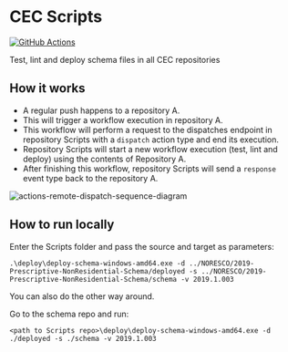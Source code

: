# CEC Scripts

[![GitHub Actions](https://github.com/california-energy-commission/Scripts/actions/workflows/test-deploy.yml/badge.svg)](https://github.com/california-energy-commission/Scripts/actions/workflows/test-deploy.yml)

Test, lint and deploy schema files in all CEC repositories

## How it works

- A regular push happens to a repository A.
- This will trigger a workflow execution in repository A.
- This workflow will perform a request to the dispatches endpoint in repository Scripts with a `dispatch` action type and end its execution.
- Repository Scripts will start a new workflow execution (test, lint and deploy) using the contents of Repository A.
- After finishing this workflow, repository Scripts will send a `response` event type back to the repository A.

![actions-remote-dispatch-sequence-diagram](https://user-images.githubusercontent.com/1832537/113183794-ccf7b680-922a-11eb-9853-55ba5e994254.png)

## How to run locally

Enter the Scripts folder and pass the source and target as parameters:

```
.\deploy\deploy-schema-windows-amd64.exe -d ../NORESCO/2019-Prescriptive-NonResidential-Schema/deployed -s ../NORESCO/2019-Prescriptive-NonResidential-Schema/schema -v 2019.1.003
```

You can also do the other way around.

Go to the schema repo and run:

```
<path to Scripts repo>\deploy\deploy-schema-windows-amd64.exe -d ./deployed -s ./schema -v 2019.1.003
```


